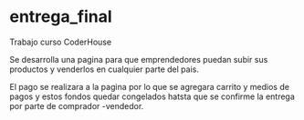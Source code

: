 # entrega_final
Trabajo curso CoderHouse

Se desarrolla una pagina para que emprendedores puedan subir sus productos y venderlos en cualquier parte del pais. 

El pago se realizara a la  pagina por lo que se agregara carrito y medios de pagos y estos  fondos quedar congelados hatsta que se confirme la entrega por parte de comprador -vendedor.
